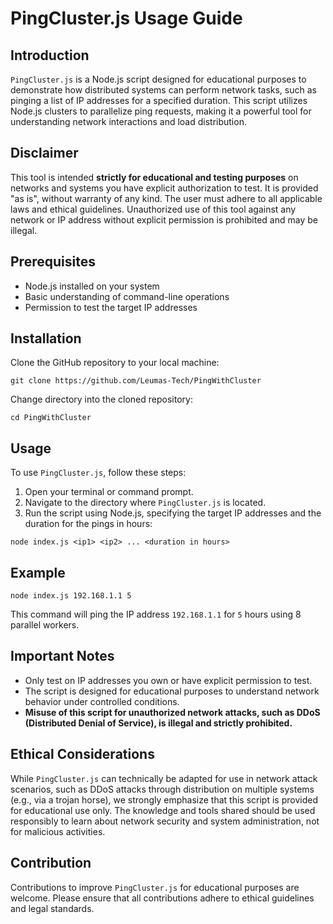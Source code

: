 # PingCluster.js Usage Guide

## Introduction
`PingCluster.js` is a Node.js script designed for educational purposes to demonstrate how distributed systems can perform network tasks, such as pinging a list of IP addresses for a specified duration. This script utilizes Node.js clusters to parallelize ping requests, making it a powerful tool for understanding network interactions and load distribution.

## Disclaimer
This tool is intended **strictly for educational and testing purposes** on networks and systems you have explicit authorization to test. It is provided "as is", without warranty of any kind. The user must adhere to all applicable laws and ethical guidelines. Unauthorized use of this tool against any network or IP address without explicit permission is prohibited and may be illegal.

## Prerequisites
- Node.js installed on your system
- Basic understanding of command-line operations
- Permission to test the target IP addresses

## Installation
Clone the GitHub repository to your local machine:

```
git clone https://github.com/Leumas-Tech/PingWithCluster
```

Change directory into the cloned repository:

```
cd PingWithCluster
```


## Usage
To use `PingCluster.js`, follow these steps:

1. Open your terminal or command prompt.
2. Navigate to the directory where `PingCluster.js` is located.
3. Run the script using Node.js, specifying the target IP addresses and the duration for the pings in hours:


```
node index.js <ip1> <ip2> ... <duration in hours>
```

## Example

```
node index.js 192.168.1.1 5
```
This command will ping the IP address `192.168.1.1` for `5` hours using 8 parallel workers.

## Important Notes
- Only test on IP addresses you own or have explicit permission to test.
- The script is designed for educational purposes to understand network behavior under controlled conditions.
- **Misuse of this script for unauthorized network attacks, such as DDoS (Distributed Denial of Service), is illegal and strictly prohibited.**

## Ethical Considerations
While `PingCluster.js` can technically be adapted for use in network attack scenarios, such as DDoS attacks through distribution on multiple systems (e.g., via a trojan horse), we strongly emphasize that this script is provided for educational use only. The knowledge and tools shared should be used responsibly to learn about network security and system administration, not for malicious activities.

## Contribution
Contributions to improve `PingCluster.js` for educational purposes are welcome. Please ensure that all contributions adhere to ethical guidelines and legal standards.



